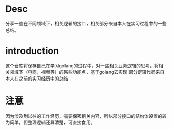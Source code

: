 # Desc
分享一些在不同领域下，相关逻辑的接口，相关部分来自本人在实习过程中的一些总结。
# introduction
这个仓库将保存自己在学习golang的过程中，对一些相关业务逻辑的思考，将相关领域下（电商，视频等）的某些功能点，基于golang去实现
部分逻辑代码来自本人在之前的实习经历中的总结
# 注意
因为涉及到以往的工作经历，需要保密相关内容，所以部分接口的结构体设置的较为简单，但整理逻辑还算清楚，可直接食用。
